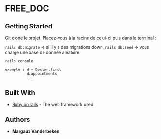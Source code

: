 # FREE_DOC

## Getting Started

Git clone le projet.
Placez-vous à la racine de celui-ci puis dans le terminal :

`rails db:migrate`  => si il y a des migrations down.
`rails db:seed`  => vous charge une base de donnée aléatoire.


`rails console `
```
exemple : d = Doctor.first
          d.appointments
          ...

```



## Built With

* [Ruby on rails](https://rubyonrails.org/) - The web framework used



## Authors

* **Margaux Vanderbeken**
